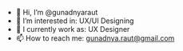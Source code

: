 - 👋 Hi, I’m @gunadnyaraut
- 👀 I’m interested in: UX/UI Designing
- 🌱 I currently work as: UX Designer
- 📫 How to reach me: gunadnya.raut@gmail.com

<!---
gunadnyaraut/gunadnyaraut is a ✨ special ✨ repository because its `README.md` (this file) appears on your GitHub profile.
You can click the Preview link to take a look at your changes.
--->
